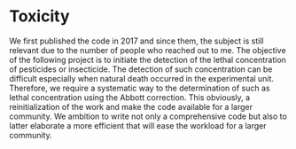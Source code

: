 # Toxicity
We first published the code in 2017 and since them, the subject is still relevant due to the number of people who reached out to me. The objective of the following project is to initiate the detection of the lethal concentration of pesticides or insecticide. The detection of such concentration can be difficult especially when natural death occurred in the experimental unit. Therefore, we require a systematic way to the determination of such as lethal concentration using the Abbott correction. This obviously, a reinitialization of the work and make the code available for a larger community. We ambition to write not only a comprehensive code but also to latter elaborate a more efficient that will ease the workload for a larger community.
